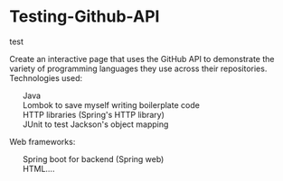 # Testing-Github-API
test

Create an interactive page that uses the GitHub API to demonstrate the variety of programming languages 
they use across their repositories. 
Technologies used:<ul>
Java <br />
Lombok to save myself writing boilerplate code<br />
HTTP libraries (Spring's HTTP library)<br />
JUnit to test Jackson's object mapping<br />
</ul>

Web frameworks:
<ul>
Spring boot for backend (Spring web)<br />
HTML....
</ul>

